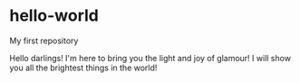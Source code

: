 # hello-world
My first repository

Hello darlings!
I'm here to bring you the light and joy of glamour!
I will show you all the brightest things in the world!
